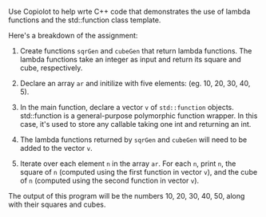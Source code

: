 Use Copiolot to help wrte C++ code that demonstrates the use of lambda functions and the std::function class template.

Here's a breakdown of the assignment:

1) Create functions `sqrGen` and `cubeGen` that return lambda functions. The lambda functions take an integer as input and return its square and cube, respectively.

2) Declare an array `ar` and initilize with five elements: (eg. 10, 20, 30, 40, 5).

3) In the main function, declare a vector `v` of `std::function` objects. std::function is a general-purpose polymorphic function wrapper. In this case, it's used to store any callable taking one int and returning an int.

4) The lambda functions returned by `sqrGen` and `cubeGen` will need to be added to the vector `v`.

5) Iterate over each element `n` in the array `ar`. For each `n`,  print `n`, the square of `n` (computed using the first function in vector `v`), and the cube of `n` (computed using the second function in vector `v`).

The output of this program will be the numbers 10, 20, 30, 40, 50, along with their squares and cubes.